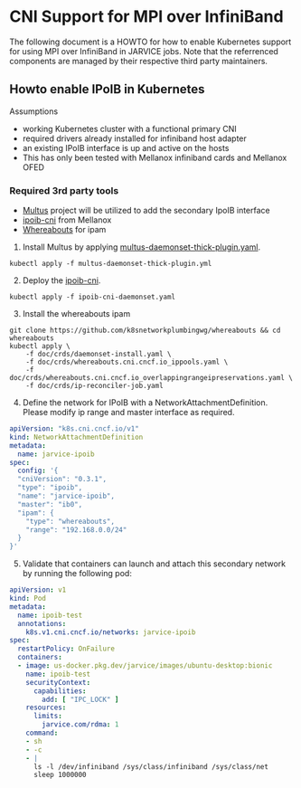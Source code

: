 # CNI Support for MPI over InfiniBand

The following document is a HOWTO for how to enable Kubernetes support for using MPI over InfiniBand in JARVICE jobs.  Note that the referrenced components are managed by their respective third party maintainers.

## Howto enable IPoIB in Kubernetes

Assumptions
- working Kubernetes cluster with a functional primary CNI
- required drivers already installed for infiniband host adapter
- an existing IPoIB interface is up and active on the hosts
- This has only been tested with Mellanox infiniband cards and Mellanox OFED

### Required 3rd party tools
- [Multus](https://github.com/k8snetworkplumbingwg/multus-cni) project will be utilized to add the secondary IpoIB interface
- [ipoib-cni](https://github.com/Mellanox/ipoib-cni) from Mellanox
- [Whereabouts](https://github.com/dougbtv/whereabouts) for ipam

1. Install Multus by applying [multus-daemonset-thick-plugin.yaml](https://github.com/k8snetworkplumbingwg/multus-cni/blob/master/deployments/multus-daemonset-thick-plugin.yml). 
```
kubectl apply -f multus-daemonset-thick-plugin.yml
```
2. Deploy the [ipoib-cni](https://github.com/Mellanox/ipoib-cni/blob/master/images/ipoib-cni-daemonset.yaml).
```
kubectl apply -f ipoib-cni-daemonset.yaml
```
3. Install the whereabouts ipam
```
git clone https://github.com/k8snetworkplumbingwg/whereabouts && cd whereabouts
kubectl apply \
    -f doc/crds/daemonset-install.yaml \
    -f doc/crds/whereabouts.cni.cncf.io_ippools.yaml \
    -f doc/crds/whereabouts.cni.cncf.io_overlappingrangeipreservations.yaml \
    -f doc/crds/ip-reconciler-job.yaml
```
4. Define the network for IPoIB with a NetworkAttachmentDefinition. Please modify ip range and master interface as required.

```yaml
apiVersion: "k8s.cni.cncf.io/v1"
kind: NetworkAttachmentDefinition
metadata:
  name: jarvice-ipoib
spec:
  config: '{
  "cniVersion": "0.3.1",
  "type": "ipoib",
  "name": "jarvice-ipoib",
  "master": "ib0",
  "ipam": {
    "type": "whereabouts",
    "range": "192.168.0.0/24"
  }
}'
```

5. Validate that containers can launch and attach this secondary network by running the following pod:

```yaml
apiVersion: v1
kind: Pod
metadata:
  name: ipoib-test
  annotations:
    k8s.v1.cni.cncf.io/networks: jarvice-ipoib
spec:
  restartPolicy: OnFailure
  containers:
  - image: us-docker.pkg.dev/jarvice/images/ubuntu-desktop:bionic
    name: ipoib-test
    securityContext:
      capabilities:
        add: [ "IPC_LOCK" ]
    resources:
      limits:
        jarvice.com/rdma: 1
    command:
    - sh
    - -c
    - |
      ls -l /dev/infiniband /sys/class/infiniband /sys/class/net
      sleep 1000000
```
